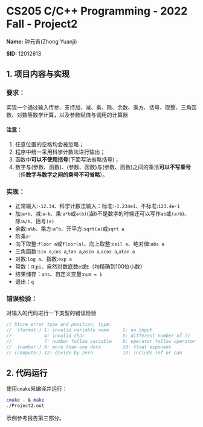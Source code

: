# CS205 C/C++ Programming - 2022 Fall - Project2

**Name:** 钟元吉(Zhong Yuanji)

**SID:** 12012613

## 1. 项目内容与实现

### 要求：

实现一个通过输入传参、支持加、减、乘、除、余数、乘方、括号、取整、三角函数、对数等数学计算，以及参数赋值与调用的计算器

#### **注意：**

1. 任意位置的空格均会被忽略；
2. 程序中统一采用科学计数法进行输出；
3. 函数中**可以不使用括号**(下面写法省略括号)；
4. 数字与(参数、函数)、(参数、函数)与(参数、函数)之间的乘法**可以不写乘号**（但**数字与数字之间的乘号不可省略**）。

### 实现：

* 正常输入:`-12.34`、科学计数法输入：标准:`-1.234e1`、不标准:`123.4e-1`
* 加:`a+b`、减:`a-b`、乘:`a*b`或`a(b)`(当b不是数字的时候还可以写作`ab`或`(a)b`)、除:`a/b`、括号`(a)`
* 余数:`a%b`、乘方:`a^b`、开平方:`sqrt(a)`或`sqrt a`
* 阶乘`a!`
* 向下取整:`floor a`或`floor(a)`、向上取整:`ceil a`、绝对值:`abs a`
* 三角函数:`sin a`,`cos a`,`tan a`,`asin a`,`acos a`,`atan a`
* 对数:`log a`、指数:`exp a`
* 常数：π:`pi`、自然对数底数`e`或`E`（均精确到100位小数）
* 结果储存：`ans`、自定义变量:`num = 1`
* 退出：`q`

### 错误检验：

对输入的代码进行一下类型的错误检验

```c++
// Store error type and position, type:
//  (format:) 1: invalid variable name     2: no input                    3: start with equal sign
//            4: invalid char              5: different number of ()      6: wrong number of nums or ops
//            7: number follow variable    8: operator follow operator / input start with operator
//  (number:) 9: more than one dots        10: float exponent             11: more than one 'e'
// (compute:) 12: divide by zero           13: include inf or nan         14: invalid operator
```

## 2. 代码运行

使用`cmake`来编译并运行：

```bash
cmake . & make
./Project2.out
```

示例参考报告第三部分。
